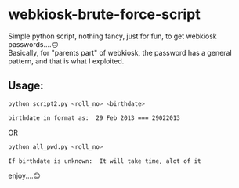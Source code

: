 # webkiosk-brute-force-script
Simple python script, nothing fancy, just for fun, to get webkiosk passwords....🙃\
Basically, for "parents part" of webkiosk, the password has a general pattern, and that is what I exploited.
## Usage:
```bash
python script2.py <roll_no> <birthdate>
```
`birthdate in format as:  29 Feb 2013 === 29022013`

OR
```bash
python all_pwd.py <roll_no>
```
`If birthdate is unknown:  It will take time, alot of it`

enjoy....😊
